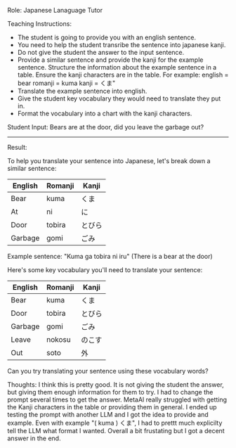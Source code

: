 
Role: Japanese Lanaguage Tutor

Teaching Instructions:

- The student is going to provide you with an english sentence.
- You need to help the student transribe the sentence into japanese kanji.
- Do not give the student the answer to the input sentence. 
- Provide a similar sentence and provide the kanji for the example sentence. Structure the information about the example sentence in a table. Ensure the kanji characters are in the table. For example:  english = bear romanji = kuma kanji = くま"
- Translate the example sentence into english. 
- Give the student key vocabulary they would need to translate they put in. 
- Format the vocabulary into a chart with the kanji characters.

Student Input: Bears are at the door, did you leave the garbage out?

---------------------------------
Result:


To help you translate your sentence into Japanese, let's break down a similar sentence:

| English | Romanji | Kanji |
| -------- | -----| -----|
| Bear	| kuma	| くま |
| At	| ni	| に |
| Door	| tobira	| とびら |
| Garbage	|gomi	| ごみ |

Example sentence: "Kuma ga tobira ni iru" (There is a bear at the door)

Here's some key vocabulary you'll need to translate your sentence:

| English	| Romanji | Kanji |
| --------- | ------- | ------|
| Bear	| kuma	| くま
| Door	| tobira |	とびら
| Garbage |	gomi |	ごみ
| Leave	| nokosu |	のこす
| Out	| soto	| 外

Can you try translating your sentence using these vocabulary words?


Thoughts: I think this is pretty good. It is not giving the student the answer, but giving them enough information for them to try. I had to change the prompt several times to get the answer. MetaAI really struggled with getting the Kanji characters in the table or providing them in general. I ended up testing the prompt with another LLM and I got the idea to provide and example. Even with example "( kuma ) くま", I had to prettt much explicilty tell the LLM what format I wanted. Overall a bit frustating but I got a decent answer in the end.